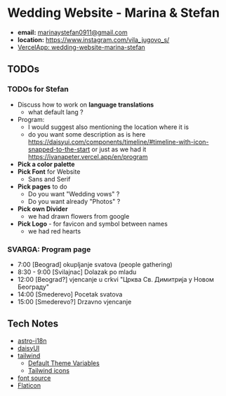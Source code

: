 # Wedding Website - Marina & Stefan

- **email:** marinaystefan0911@gmail.com
- **location:** https://www.instagram.com/vila_jugovo_s/
- [VercelApp: wedding-website-marina-stefan](https://vercel.com/svarozics-projects/wedding-website-marina-stefan)

## TODOs

### TODOs for Stefan

- Discuss how to work on **language translations**
  - what default lang ?
- Program:
  - I would suggest also mentioning the location where it is
  - do you want some description as is here https://daisyui.com/components/timeline/#timeline-with-icon-snapped-to-the-start or just as we had it https://ivanapeter.vercel.app/en/program
- **Pick a color palette**
- **Pick Font** for Website
  - Sans and Serif
- **Pick pages** to do
  - Do you want "Wedding vows" ?
  - Do you want already "Photos" ? 
- **Pick own Divider**
  - we had drawn flowers from google
- **Pick Logo** - for favicon and symbol between names
  - we had red hearts

### SVARGA: Program page

- 7:00 [Beograd] okupljanje svatova (people gathering)
- 8:30 - 9:00 [Svilajnac] Dolazak po mladu
- 12:00 [Beograd?] vjencanje u crkvi "Црква Св. Димитрија у Новом Београду"
- 14:00 [Smederevo] Pocetak svatova
- 15:00 [Smederevo?] Drzavno vjencanje

## Tech Notes

- [astro-i18n](https://github.com/alexandre-fernandez/astro-i18nÏ)
- [daisyUI](https://daisyui.com/)
- [tailwind](https://tailwindcss.com/)
  - [Default Theme Variables](https://tailwindcss.com/docs/theme#default-theme-variable-reference)
  - [Tailwind icons](https://www.tailwindtoolbox.com/icons)
- [font source](https://fontsource.org/)
- [Flaticon](https://www.flaticon.com/search?word=flag%20serbia)
